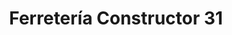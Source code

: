 ---
title: "Ferretería Constructor 31"
url: /el-bosque/ferreteria-constructor-31/
shop: Baumarkt
---